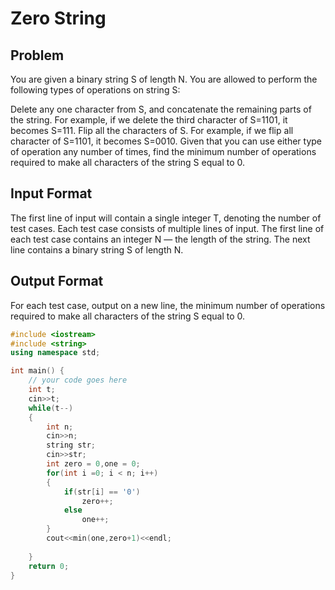 # Zero String
## Problem
You are given a binary string S of length N. You are allowed to perform the following types of operations on string S:

Delete any one character from S, and concatenate the remaining parts of the string. For example, if we delete the third character of S=1101, it becomes S=111.
Flip all the characters of S. For example, if we flip all character of S=1101, it becomes S=0010.
Given that you can use either type of operation any number of times, find the minimum number of operations required to make all characters of the string S equal to 0.

## Input Format
The first line of input will contain a single integer T, denoting the number of test cases.
Each test case consists of multiple lines of input.
The first line of each test case contains an integer N — the length of the string.
The next line contains a binary string S of length N.
## Output Format
For each test case, output on a new line, the minimum number of operations required to make all characters of the string S equal to 0.

```cpp
#include <iostream>
#include <string>
using namespace std;

int main() {
	// your code goes here
	int t;
	cin>>t;
	while(t--)
	{
	    int n;
	    cin>>n;
	    string str;
	    cin>>str;
	    int zero = 0,one = 0;
	    for(int i =0; i < n; i++)
	    {
	        if(str[i] == '0')
	            zero++;
	        else
	            one++;
	    }
	    cout<<min(one,zero+1)<<endl;
	    
	}
	return 0;
}
```
